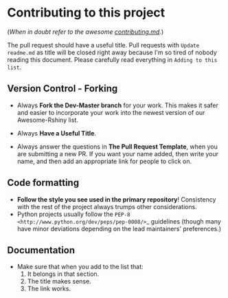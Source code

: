 
# Contributing to this project
(*When in doubt refer to the awesome [contributing.md](https://github.com/sindresorhus/awesome/blob/main/contributing.md).*)

The pull request should have a useful title. Pull requests with `Update readme.md` as title will be closed right away
because I'm so tired of nobody reading this document. Please carefully read everything in `Adding to this list`.

Version Control - Forking
-------------------------

* Always **Fork the Dev-Master branch** for your work. This makes
  it safer and easier to incorporate your work into the newest
  version of our Awesome-Rshiny list.

* Always **Have a Useful Title**.

* Always answer the questions in **The Pull Request Template**, when
you are submitting a new PR.  If you want your name added, then
write your name, and then add an appropriate link for people to click on.

Code formatting
---------------

* **Follow the style you see used in the primary repository**! Consistency with
  the rest of the project always trumps other considerations.
* Python projects usually follow the `PEP-8
  <http://www.python.org/dev/peps/pep-0008/>`_ guidelines (though many have
  minor deviations depending on the lead maintainers' preferences.)

Documentation
-------------

* Make sure that when you add to the list that:
    1. It belongs in that section.
    2. The title makes sense.
    3. The link works.
